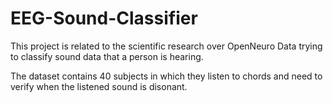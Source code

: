 # EEG-Sound-Classifier


This project is related to the scientific research over OpenNeuro Data trying to classify sound data that a person is hearing. 

The dataset contains 40 subjects in which they listen to chords and need to verify when the listened sound is disonant.

